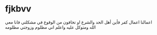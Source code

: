 # fjkbvv
اعمالنا اعمال كفر فأين أهل الحد والشرع او تخافون من الوقوع في مشكلتي فانا معي الله ومتوكل عليه  واعلم اني مظلوم وزوجتي مظلومه  
